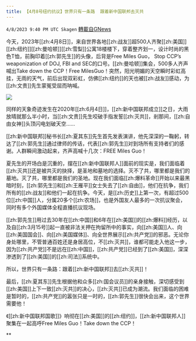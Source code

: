 ```yaml
---
title: 【4月8号纽约抗议】世界只有一条路  跟着新中国联邦去灭共
---
```

`4/8/2023 9:40 PM UTC Skagen` [轉載自GNews](https://gnews.org/articles/1080384)


今天，2023年[[zh:4月8日]]，来自世界各地[[zh:战友]]超500人齐聚[[zh:美国]][[zh:纽约]][[zh:曼哈顿]][[zh:雪梨]]公寓18楼楼下，穿着整齐划一，设计时尚的黑色T恤，前胸印着[[zh:郭先生]]的头像，后背是Free Miles Guo， Stop CCP’s weaponization of DOJ, FBI and SEC的口号。[[zh:曼哈顿]]集会，500多人齐声喊出Take down the CCP！Free MilesGuo！突然，阳光明媚的天空瞬时彩虹高挂，无雨的天气，前后出现双彩虹，仿佛[[zh:纽约]]的天也被[[zh:战友]]感动，为[[zh:文贵]]先生蒙冤受屈而呐喊。




![](https://i.imgur.com/Pb22Oc9.jpg)



同样的天象奇迹发生在2020年[[zh:6月4日]]，[[zh:新中国联邦成立]]之日，大雨放晴就那么半小时，当[[zh:文贵]]先生咬破手指发誓[[zh:灭共]]，剎那间，[[zh:自由女神]]头顶闪电划破天空……

[[zh:新中国联邦]]秘书长[[zh:夏其东]]先生首先发表演讲，他先深深的一鞠躬，转达了[[zh:郭先生]]通过律师的传话，代表[[zh:郭先生]]对到场所有支持者们的感谢。人群瞬间激动起来，齐声高喊十几次：FREE Miles Guo！

夏先生的开场白是沉重的，摆在[[zh:新中国联邦人]]面前的现实是，我们面临着[[zh:灭共]]还是被共灭的抉择，是圣地和墓地的选择。灭不了共，哪里都是我们的墓地。灭了共，哪里都是我们的圣地。现在我们面临[[zh:爆料革命]]开始以来最黑暗时刻，[[zh:郭先生]]和[[zh:王雁平]]女士失去了[[zh:自由]]，他们在抗争，我们所有的[[zh:战友]]和他们一起在抗争。今天，是[[zh:历史]]上第一次，有超过500位[[zh:中国]]人，分属20多个[[zh:农场]]，也是外国友人最多的一次抗议聚会，同时有多个外国媒体全程直播抗议现场。

[[zh:郭先生]]用过去30年在[[zh:中国]]和6年在[[zh:美国]]的[[zh:爆料]]经历，以及自[[zh:3月15号]]起一直被非法关押在拘留所中的事实，向[[zh:美国]]人、向[[zh:美国国会]]、向[[zh:美国媒体]]、向全世界展示[[zh:共产党]]的邪恶。无论你身处哪里，不管普通百姓还是身居高位，不[[zh:灭共]]，谁都可能走入他这一步，因为[[zh:共产党]]不是远在[[zh:中国]]，[[zh:共产党]]已经到了[[zh:美国]]，深深渗透到了[[zh:美国]]的[[zh:司法]]系统中。

所以，世界只有一条路：跟着[[zh:新中国联邦]]去[[zh:灭共]]！

最后，[[zh:夏其东]]先生根据他和众多[[zh:国会议员]]的亲身接触，深切感受到[[zh:美国]]上下一致[[zh:灭共]]的决心，[[zh:灭共]]已成为潮流。我们面临的困难是暂时的，[[zh:共产党]]的嚣张只是一时的，[[zh:郭先生]]很快会出来，这个世界需要他！

《[[zh:新中国联邦国歌]]》响彻在[[zh:美国]]的[[zh:纽约]]，[[zh:新中国联邦人]]聚集在一起高呼Free Miles Guo！Take down the CCP！

**

